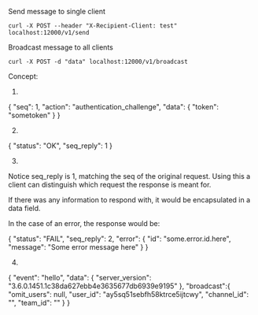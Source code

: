 
Send message to single client
```
curl -X POST --header "X-Recipient-Client: test" localhost:12000/v1/send
```


Broadcast message to all clients
```
curl -X POST -d "data" localhost:12000/v1/broadcast
```

Concept:

1. 

{
  "seq": 1,
  "action": "authentication_challenge",
  "data": {
    "token": "sometoken"
  }
}


2. 

{
  "status": "OK",
  "seq_reply": 1
}


3. 

Notice seq_reply is 1, matching the seq of the original request. Using this a client can distinguish which request the response is meant for.

If there was any information to respond with, it would be encapsulated in a data field.

In the case of an error, the response would be:

{
  "status": "FAIL",
  "seq_reply": 2,
  "error": {
    "id": "some.error.id.here",
    "message": "Some error message here"
  }
}


4. 

{
  "event": "hello",
  "data": {
    "server_version": "3.6.0.1451.1c38da627ebb4e3635677db6939e9195"
  },
  "broadcast":{
    "omit_users": null,
    "user_id": "ay5sq51sebfh58ktrce5ijtcwy",
    "channel_id": "",
    "team_id": ""
  }
}